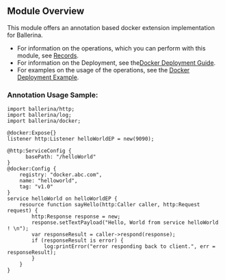 ## Module Overview

This module offers an annotation based docker extension implementation for Ballerina.

- For information on the operations, which you can perform with this module, see [Records](https://ballerina.io/learn/api-docs/ballerina/docker/index.html#records). 
- For information on the Deployment, see the[Docker Deployment Guide](https://ballerina.io/learn/deployment/docker/).
- For examples on the usage of the operations, see the [Docker Deployment Example](https://ballerina.io/learn/by-example/docker-deployment.html).

### Annotation Usage Sample:
```ballerina
import ballerina/http;
import ballerina/log;
import ballerina/docker;

@docker:Expose{}
listener http:Listener helloWorldEP = new(9090);

@http:ServiceConfig {
      basePath: "/helloWorld"
}
@docker:Config {
    registry: "docker.abc.com",
    name: "helloworld",
    tag: "v1.0"
}
service helloWorld on helloWorldEP {
    resource function sayHello(http:Caller caller, http:Request request) {
        http:Response response = new;
        response.setTextPayload("Hello, World from service helloWorld ! \n");
        var responseResult = caller->respond(response);
        if (responseResult is error) {
            log:printError("error responding back to client.", err = responseResult);
        }
    }
}
```
